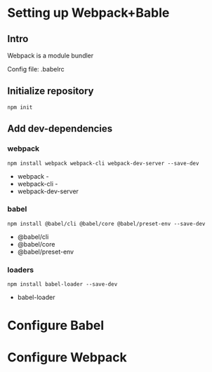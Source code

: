 # Setting up Webpack+Bable

## Intro

Webpack is a module bundler

Config file: .babelrc

## Initialize repository

`npm init`

## Add dev-dependencies

### webpack

`npm install webpack webpack-cli webpack-dev-server --save-dev`

* webpack - 
* webpack-cli - 
* webpack-dev-server

### babel

`npm install @babel/cli @babel/core @babel/preset-env --save-dev`

* @babel/cli
* @babel/core
* @babel/preset-env

### loaders

`npm install babel-loader --save-dev`

* babel-loader 

# Configure Babel

# Configure Webpack





